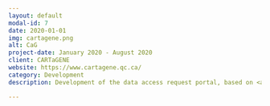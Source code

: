 ```yaml
---
layout: default
modal-id: 7
date: 2020-01-01
img: cartagene.png
alt: CaG
project-date: January 2020 - August 2020
client: CARTaGENE
website: https://www.cartagene.qc.ca/
category: Development
description: Development of the data access request portal, based on <a href="http://www.obiba.org/pages/products/mica/" target="_blank">Mica</a>.

---
```

